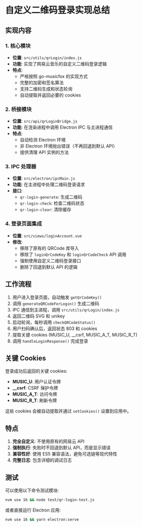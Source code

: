 # 自定义二维码登录实现总结

## 实现内容

### 1. 核心模块
- **位置**: `src/utils/qrLogin/index.js`
- **功能**: 实现了网易云音乐的自定义二维码登录逻辑
- **特点**: 
  - 严格按照 go-musicfox 的实现方式
  - 完整的加密和签名算法
  - 支持二维码生成和状态轮询
  - 自动提取并返回必要的 cookies

### 2. 桥接模块
- **位置**: `src/api/qrLoginBridge.js`
- **功能**: 在渲染进程中调用 Electron IPC 与主进程通信
- **特点**: 
  - 自动检测 Electron 环境
  - 非 Electron 环境抛出错误（不再回退到默认 API）
  - 提供清理 API 实例的方法

### 3. IPC 处理器
- **位置**: `src/electron/ipcMain.js`
- **功能**: 在主进程中处理二维码登录请求
- **接口**:
  - `qr-login-generate`: 生成二维码
  - `qr-login-check`: 检查二维码状态
  - `qr-login-clear`: 清除缓存

### 4. 登录页面集成
- **位置**: `src/views/loginAccount.vue`
- **修改**: 
  - 移除了原有的 QRCode 库导入
  - 移除了 `loginQrCodeKey` 和 `loginQrCodeCheck` API 调用
  - 强制使用自定义二维码登录接口
  - 删除了回退到默认 API 的逻辑

## 工作流程

1. 用户进入登录页面，自动触发 `getQrCodeKey()`
2. 调用 `generateQRCodeForLogin()` 生成二维码
3. IPC 通信到主进程，调用 `src/utils/qrLogin/index.js`
4. 返回二维码 SVG 和 unikey
5. 启动轮询，每秒调用 `checkQRCodeStatus()`
6. 用户扫码确认后，返回状态 803 和 cookies
7. 提取关键 cookies (MUSIC_U, __csrf, MUSIC_A_T, MUSIC_R_T)
8. 调用 `handleLoginResponse()` 完成登录

## 关键 Cookies

登录成功后返回的关键 cookies:
- **MUSIC_U**: 用户认证令牌
- **__csrf**: CSRF 保护令牌
- **MUSIC_A_T**: 访问令牌
- **MUSIC_R_T**: 刷新令牌

这些 cookies 会被自动提取并通过 `setCookies()` 设置到应用中。

## 特点

1. **完全自定义**: 不使用原有的网易云 API
2. **强制执行**: 失败时不回退到默认 API，而是显示错误
3. **兼容性好**: 使用 ES5 兼容语法，避免可选链等现代特性
4. **完整日志**: 包含详细的调试日志

## 测试

可以使用以下命令测试模块:
```bash
nvm use 16 && node test/qr-login-test.js
```

或者直接运行 Electron 应用:
```bash
nvm use 16 && yarn electron:serve
```
